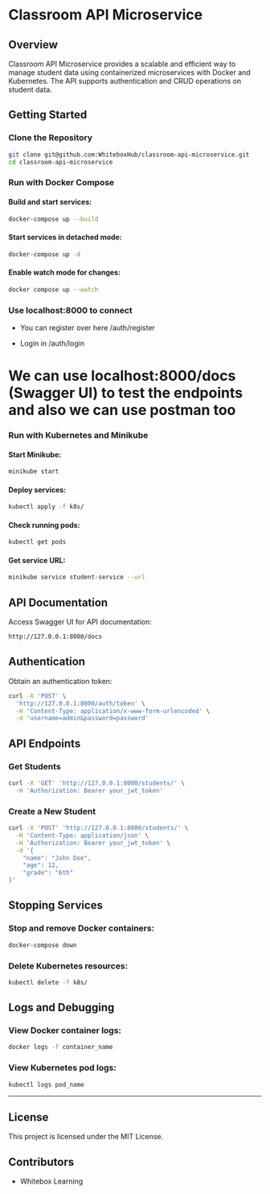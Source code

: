 # Classroom API Microservice

## Overview
Classroom API Microservice provides a scalable and efficient way to manage student data using containerized microservices with Docker and Kubernetes. The API supports authentication and CRUD operations on student data.

## Getting Started

### Clone the Repository
```sh
git clone git@github.com:WhiteboxHub/classroom-api-microservice.git
cd classroom-api-microservice
```

### Run with Docker Compose
#### Build and start services:
```sh
docker-compose up --build
```
#### Start services in detached mode:
```sh
docker-compose up -d
```
#### Enable watch mode for changes:
```sh
docker compose up --watch
```

### Use localhost:8000 to connect 

- You can register over here  /auth/register

- Login in /auth/login 

# We can use localhost:8000/docs (Swagger UI) to test the endpoints and also we can use postman too

### Run with Kubernetes and Minikube
#### Start Minikube:
```sh
minikube start
```
#### Deploy services:
```sh
kubectl apply -f k8s/
```
#### Check running pods:
```sh
kubectl get pods
```
#### Get service URL:
```sh
minikube service student-service --url
```

## API Documentation
Access Swagger UI for API documentation:
```sh
http://127.0.0.1:8000/docs
```

## Authentication
Obtain an authentication token:
```sh
curl -X 'POST' \
  'http://127.0.0.1:8000/auth/token' \
  -H 'Content-Type: application/x-www-form-urlencoded' \
  -d 'username=admin&password=password'
```

## API Endpoints
### Get Students
```sh
curl -X 'GET' 'http://127.0.0.1:8000/students/' \
  -H 'Authorization: Bearer your_jwt_token'
```

### Create a New Student
```sh
curl -X 'POST' 'http://127.0.0.1:8000/students/' \
  -H 'Content-Type: application/json' \
  -H 'Authorization: Bearer your_jwt_token' \
  -d '{
    "name": "John Doe",
    "age": 12,
    "grade": "6th"
}'
```

## Stopping Services
### Stop and remove Docker containers:
```sh
docker-compose down
```
### Delete Kubernetes resources:
```sh
kubectl delete -f k8s/
```

## Logs and Debugging
### View Docker container logs:
```sh
docker logs -f container_name
```
### View Kubernetes pod logs:
```sh
kubectl logs pod_name
```

---

## License
This project is licensed under the MIT License.

## Contributors
- Whitebox Learning

